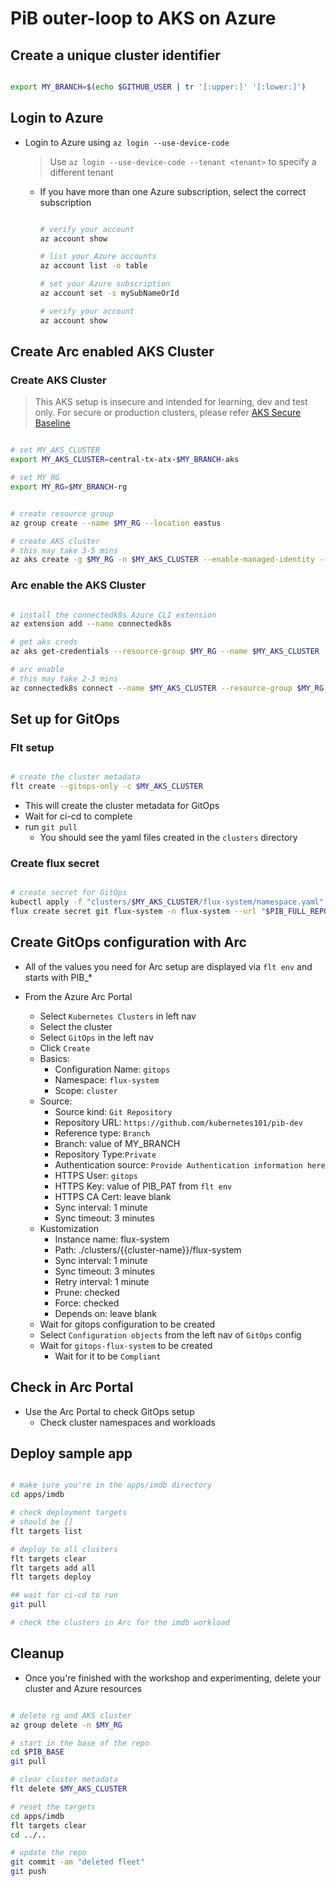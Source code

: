 # PiB outer-loop to AKS on Azure

## Create a unique cluster identifier

```bash

export MY_BRANCH=$(echo $GITHUB_USER | tr '[:upper:]' '[:lower:]')

```

## Login to Azure

- Login to Azure using `az login --use-device-code`
  > Use `az login --use-device-code --tenant <tenant>` to specify a different tenant
  - If you have more than one Azure subscription, select the correct subscription

    ```bash

    # verify your account
    az account show

    # list your Azure accounts
    az account list -o table

    # set your Azure subscription
    az account set -s mySubNameOrId

    # verify your account
    az account show

    ```

## Create Arc enabled AKS Cluster

### Create AKS Cluster

> This AKS setup is insecure and intended for learning, dev and test only. For secure or production clusters, please refer [AKS Secure Baseline](https://github.com/mspnp/aks-baseline)

  ```bash

  # set MY_AKS_CLUSTER
  export MY_AKS_CLUSTER=central-tx-atx-$MY_BRANCH-aks

  # set MY_RG
  export MY_RG=$MY_BRANCH-rg

  ```

  ```bash

  # create resource group
  az group create --name $MY_RG --location eastus

  # create AKS cluster
  # this may take 3-5 mins
  az aks create -g $MY_RG -n $MY_AKS_CLUSTER --enable-managed-identity --node-count 1 --generate-ssh-keys

  ```

### Arc enable the AKS Cluster

   ```bash

   # install the connectedk8s Azure CLI extension
   az extension add --name connectedk8s

   # get aks creds
   az aks get-credentials --resource-group $MY_RG --name $MY_AKS_CLUSTER

   # arc enable
   # this may take 2-3 mins
   az connectedk8s connect --name $MY_AKS_CLUSTER --resource-group $MY_RG --location eastus

   ```

## Set up for GitOps

### Flt setup

  ```bash

  # create the cluster metadata
  flt create --gitops-only -c $MY_AKS_CLUSTER

  ```

- This will create the cluster metadata for GitOps
- Wait for ci-cd to complete
- run `git pull`
  - You should see the yaml files created in the `clusters` directory

### Create flux secret

  ```bash

  # create secret for GitOps
  kubectl apply -f "clusters/$MY_AKS_CLUSTER/flux-system/namespace.yaml"
  flux create secret git flux-system -n flux-system --url "$PIB_FULL_REPO" -u gitops -p "$PIB_PAT"

  ```

## Create GitOps configuration with Arc

- All of the values you need for Arc setup are displayed via `flt env` and starts with PIB_*

- From the Azure Arc Portal
  - Select `Kubernetes Clusters` in left nav
  - Select the cluster
  - Select `GitOps` in the left nav
  - Click `Create`
  - Basics:
    - Configuration Name: `gitops`
    - Namespace: `flux-system`
    - Scope: `cluster`
  - Source:
    - Source kind: `Git Repository`
    - Repository URL: `https://github.com/kubernetes101/pib-dev`
    - Reference type: `Branch`
    - Branch: value of MY_BRANCH
    - Repository Type:`Private`
    - Authentication source: `Provide Authentication information here`
    - HTTPS User: `gitops`
    - HTTPS Key: value of PIB_PAT from `flt env`
    - HTTPS CA Cert: leave blank
    - Sync interval: 1 minute
    - Sync timeout: 3 minutes
  - Kustomization
    - Instance name: flux-system
    - Path: ./clusters/{{cluster-name}}/flux-system
    - Sync interval: 1 minute
    - Sync timeout: 3 minutes
    - Retry interval: 1 minute
    - Prune: checked
    - Force: checked
    - Depends on: leave blank
  - Wait for gitops configuration to be created
  - Select `Configuration objects` from the left nav of `GitOps` config
  - Wait for `gitops-flux-system` to be created
    - Wait for it to be `Compliant`

## Check in Arc Portal

- Use the Arc Portal to check GitOps setup
  - Check cluster namespaces and workloads

## Deploy sample app

```bash

# make sure you're in the apps/imdb directory
cd apps/imdb

# check deployment targets
# should be []
flt targets list

# deploy to all clusters
flt targets clear
flt targets add all
flt targets deploy

## wait for ci-cd to run
git pull

# check the clusters in Arc for the imdb workload

```

## Cleanup

- Once you're finished with the workshop and experimenting, delete your cluster and Azure resources

```bash

# delete rg and AKS cluster
az group delete -n $MY_RG

# start in the base of the repo
cd $PIB_BASE
git pull

# clear cluster metadata
flt delete $MY_AKS_CLUSTER

# reset the targets
cd apps/imdb
flt targets clear
cd ../..

# update the repo
git commit -am "deleted fleet"
git push

```
